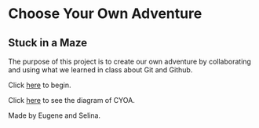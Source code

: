 # Choose Your Own Adventure
## Stuck in a Maze

The purpose of this project is to create our own adventure by collaborating and using what we learned in class about Git and Github.

Click [here](in-the-maze.md) to begin.

Click [here](https://docs.google.com/drawings/d/1mSl1cxDMSIYAZWXbTYRBCgb2vsGBBRDCZ902tKJnb-c/edit?usp=sharing) to see the diagram of CYOA.

Made by Eugene and Selina.